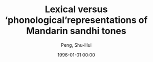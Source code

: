 ---
layout: post
title: Lexical versus ‘phonological’representations of Mandarin sandhi tones

date: 1996-01-01 00:00
author: Peng, Shu-Hui
journal: Papers in laboratory phonology V Acquisition and the lexicon

year: 2000
---